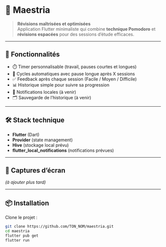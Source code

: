 # 📘 Maestria
> **Révisions maîtrisées et optimisées**  
Application Flutter minimaliste qui combine **technique Pomodoro** et **révisions espacées** pour des sessions d’étude efficaces.

---

## 🚀 Fonctionnalités
- ⏱️ Timer personnalisable (travail, pauses courtes et longues)
- 🔄 Cycles automatiques avec pause longue après X sessions
- ✅ Feedback après chaque session (Facile / Moyen / Difficile)
- 📊 Historique simple pour suivre sa progression
- 🔔 Notifications locales (à venir)
- 🗂️ Sauvegarde de l’historique (à venir)

---

## 🛠️ Stack technique
- **Flutter** (Dart)
- **Provider** (state management)
- **Hive** (stockage local prévu)
- **flutter_local_notifications** (notifications prévues)

---

## 📸 Captures d’écran
*(à ajouter plus tard)*

---

## 📦 Installation
Clone le projet :
```bash
git clone https://github.com/TON_NOM/maestria.git
cd maestria
flutter pub get
flutter run
